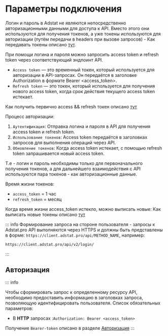 # Параметры подключения
Логин и пароль в Adstat не являются непосредственно авторизационными данными для доступа к API. Вместо этого они используются для получения токенов, а уже токены используются для авторизации (путём передачи в headers при вызове запросов) - Как передавать токены описано [тут](./get-started/get-started#%D0%B0%D0%B2%D1%82%D0%BE%D1%80%D0%B8%D0%B7%D0%B0%D1%86%D0%B8%D1%8F).

При помощи логина и пароля можно запросить access token и refresh token через соответствующий эндпоинт API.

- `Access token` — это временный токен, который используется для авторизации в API-запросах. Он передаётся в заголовке Authorization в формате Bearer <access_token>.
- `Refresh token` — это токен, который используется для получения нового access token, когда срок действия текущего access token истекает.

Как получить первично access && refresh токен описано [тут](../api-methods/authorization)

Процесс авторизации:
1. `Аутентификация`: Отправка логина и пароля в API для получения access token и refresh token.
2. `Использование токенов`: Access token передаётся в заголовках запросов для выполнения операций через API.
3. `Обновление токенов`: Когда access token истекает, с помощью refresh token запрашивается новый access token.

Т.е - логин и пароль необходимы только для первоначального получения токенов, а для дальнейшего взаимодействия с API используются пара токенов - как авторизационные данные.

Время жизни токенов:
- `access_token` = 1 час
- `refresh_token` = месяц

Когда время жизни access_token истекло, можно выписать новые:
Как выписать новые токены описано [тут](../api-methods/authorization#access-token)


::: info
Формирование запроса на стороне пользователя - запросы к Adstat.pro API выполняются через HTTPS и должны быть представлены в форме: `https://client.adstat.pro/api/METHOD_NAME`, например: 

```http request
https://client.adstat.pro/api/v2/login/
```
:::
## Авторизация
::: info

Чтобы сформировать запрос к определенному ресурсу API, необходимо предоставить информацию в заголовках запроса, позволяющую идентифицировать пользователя. Список обязательных параметров: <br>
+ В <b>HTTP</b> запросах :`Authorization: Bearer <access_token>` <br>

Получение `Bearer-token` описано в разделе [Авторизация](../api-methods/authorization.md)
:::
